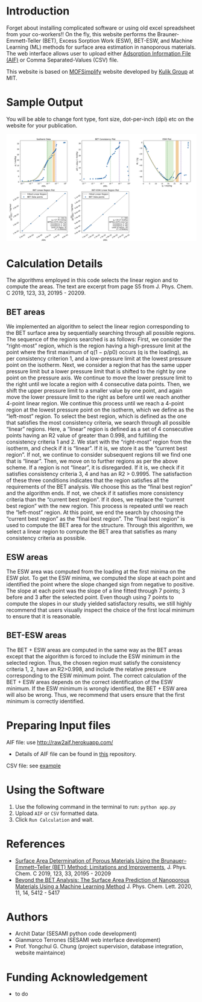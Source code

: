 # Introduction
Forget about installing complicated software or using old excel spreadsheet from your co-workers!! On the fly, this website performs the Brauner-Emmett-Teller (BET), Excess Sorption Work (ESW), BET-ESW, and Machine Learning (ML) methods for surface area
estimation in nanoporous materials. The web interface allows user to upload either [Adsorption Information File (AIF)](https://pubs.acs.org/doi/10.1021/acs.langmuir.1c00122) or Comma Separated-Values (CSV) file. 

This website is based on [MOFSimplify](https://github.com/hjkgrp/MOFSimplify) website developed by [Kulik Group](http://hjkgrp.mit.edu/) at MIT.

# Sample Output
You will be able to change font type, font size, dot-per-inch (dpi) etc on the website for your publication.

![example_input](/example_input/sesami-output.png)

# Calculation Details
The algorithms employed in this code selects the linear region and to compute the areas. The text are excerpt from page S5 from J. Phys. Chem. C 2019, 123, 33, 20195 - 20209. 
## BET areas
We implemented an algorithm to select the linear region corresponding to the BET surface area by sequentially searching through all possible regions. The sequence of the regions searched is as follows: First, we consider the “right-most” region, which is the region having a high-pressure limit at the point where the first maximum of q(1 − p/p0) occurs (q is the loading), as per consistency criterion 1, and a low-pressure limit at the lowest pressure point on the isotherm. Next, we consider a region that has the same upper pressure limit but a lower pressure limit that is shifted to the right by one point on the pressure axis. We continue to move the lower pressure limit to the right until we locate a region with 4 consecutive data points. Then, we shift the upper pressure limit to a smaller value by one point, and again move the lower pressure limit to the right as before until we reach another 4-point linear region. We continue this process until we reach a 4-point region at the lowest pressure point on the isotherm, which we define as the “left-most” region.
To select the best region, which is defined as the one that satisfies the most consistency criteria, we search through all possible “linear” regions. Here, a “linear” region is defined as a set of 4 consecutive points having an R2 value of greater than 0.998, and fulfilling the consistency criteria 1 and 2. We start with the “right-most” region from the isotherm, and check if it is “linear”. If it is, we store it as the “current best region”. If not, we continue to consider subsequent regions till we find one that is “linear”. Then, we move on to further regions as per the above scheme. If a region is not “linear”, it is disregarded. If it is, we check if it satisfies consistency criteria 3, 4 and has an R2 > 0.9995. The satisfaction of these three conditions indicates that the region satisfies all the requirements of the BET analysis. We choose this as the “final best region” and the algorithm ends. If not, we check if it satisfies more consistency criteria than the “current best region”. If it does, we replace the “current best region” with the new region. This process is repeated until we reach the “left-most” region. At this point, we end the search by choosing the “current best region” as the “final best region”. The “final best region” is used to compute the BET area for the structure. Through this algorithm, we select a linear region to compute the BET area that satisfies as many consistency criteria as possible. 

## ESW areas
The ESW area was computed from the loading at the first minima on the ESW plot. To get the ESW minima, we computed the slope at each point and identified the point where the slope changed sign from negative to positive. The slope at each point was the slope of a line fitted through 7 points; 3 before and 3 after the selected point. Even though using 7 points to compute the slopes in our study yielded satisfactory results, we still highly recommend that users visually inspect the choice of the first local minimum to ensure that it is reasonable. 

## BET-ESW areas
The BET + ESW areas are computed in the same way as the BET areas except that the algorithm is forced to include the ESW minimum in the selected region. Thus, the chosen region must satisfy the consistency criteria 1, 2, have an R2>0.998, and include the relative pressure corresponding to the ESW minimum point. The correct calculation of the BET + ESW areas depends on the correct identification of the ESW minimum. If the ESW minimum is wrongly identified, the BET + ESW area will also be wrong. Thus, we recommend that users ensure that the first minimum is correctly identified. 

# Preparing Input files
AIF file: use http://raw2aif.herokuapp.com/ 
- Details of AIF file can be found in [this](https://github.com/AIF-development-team/adsorptioninformationformat) repository.

CSV file: see [example](/example_input/example_loading_data.csv)
# Using the Software
1. Use the following command in the terminal to run:
`python app.py`
2. Upload `AIF` or `CSV` formatted data.
3. Click `Run Calculation` and wait.

# References
- [Surface Area Determination of Porous Materials Using the Brunauer–Emmett–Teller (BET) Method: Limitations and Improvements](https://pubs.acs.org/doi/abs/10.1021/acs.jpcc.9b02116),
J. Phys. Chem. C 2019, 123, 33, 20195 - 20209
- [Beyond the BET Analysis: The Surface Area Prediction of Nanoporous Materials Using a Machine Learning Method](https://pubs.acs.org/doi/abs/10.1021/acs.jpclett.0c01518)
J. Phys. Chem. Lett. 2020, 11, 14, 5412 - 5417

# Authors
- Archit Datar (SESAMI python code development)
- Gianmarco Terrones (SESAMI web interface development)
- Prof. Yongchul G. Chung (project supervision, database integration, website maintaince)

# Funding Acknowledgement
- to do